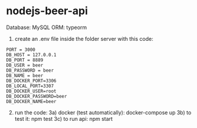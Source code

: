# nodejs-beer-api

Database: MySQL
ORM: typeorm

1) create an .env file inside the folder server with this code:
```
PORT = 3000
DB_HOST = 127.0.0.1
DB_PORT = 8889
DB_USER = beer
DB_PASSWORD = beer
DB_NAME = beer
DB_DOCKER_PORT=3306
DB_LOCAL_PORT=3307
DB_DOCKER_USER=root
DB_DOCKER_PASSWORD=beer
DB_DOCKER_NAME=beer
```
2) run the code:
    3a) docker (test automatically): docker-compose up
    3b) to test it: npm test
    3c) to run api: npm start